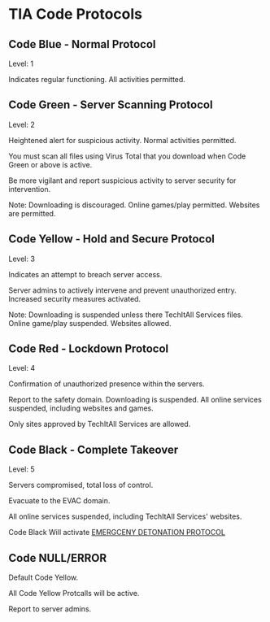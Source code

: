 # TIA Code Protocols

## Code Blue - Normal Protocol
Level: 1

Indicates regular functioning. All activities permitted.

## Code Green - Server Scanning Protocol
Level: 2
  
Heightened alert for suspicious activity. Normal activities permitted.

You must scan all files using Virus Total that you download when Code Green or above is active.

Be more vigilant and report suspicious activity to server security for intervention.

Note: Downloading is discouraged. Online games/play permitted. Websites are permitted.

## Code Yellow - Hold and Secure Protocol
Level: 3

Indicates an attempt to breach server access.

Server admins to actively intervene and prevent unauthorized entry. Increased security measures activated.

Note: Downloading is suspended unless there TechItAll Services files. Online game/play suspended. Websites allowed.

## Code Red - Lockdown Protocol
Level: 4

Confirmation of unauthorized presence within the servers.

Report to the safety domain. Downloading is suspended. All online services suspended, including websites and games.

Only sites approved by TechItAll Services are allowed.

## Code Black - Complete Takeover
Level: 5


Servers compromised, total loss of control.

Evacuate to the EVAC domain.

All online services suspended, including TechItAll Services' websites.

Code Black Will activate <a href="https://github.com/TechItAllServices/TechItAllServices-Main/blob/main/protocols/emergceny_protocols/EMERGCENY_DETONATION_PROTOCOL.md">EMERGCENY DETONATION PROTOCOL</a>
  

## Code NULL/ERROR

Default Code Yellow.

All Code Yellow Protcalls will be active.

Report to server admins.
